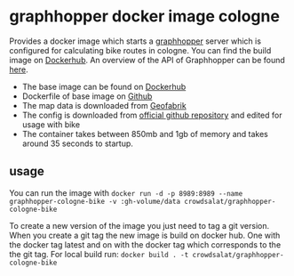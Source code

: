 # graphhopper docker image cologne

Provides a docker image which starts a [graphhopper](https://github.com/graphhopper/graphhopper/tree/0.13) server which is configured for calculating bike routes in cologne. You can find the build image on [Dockerhub](https://hub.docker.com/repository/docker/crowdsalat/graphhopper-cologne-bike). An overview of the API of Graphhopper can be found [here](https://github.com/graphhopper/graphhopper/blob/5.1/docs/web/api-doc.md).

- The base image can be found on [Dockerhub](https://hub.docker.com/r/israelhikingmap/graphhopper)
- Dockerfile of base image on [Github](https://github.com/IsraelHikingMap/graphhopper-docker-image-push) 
- The map data is downloaded from [Geofabrik](https://download.geofabrik.de/europe/germany/nordrhein-westfalen/koeln-regbez.html)
- The config is downloaded from [official github repository](https://raw.githubusercontent.com/graphhopper/graphhopper/5.1/config-example.yml) and edited for usage with bike
- The container takes between 850mb and 1gb of memory and takes around 35 seconds to startup. 

## usage

You can run the image with `docker run -d -p 8989:8989 --name graphhopper-cologne-bike -v :gh-volume/data crowdsalat/graphhopper-cologne-bike`

To create a new version of the image you just need to tag a git version. When you create a git tag the new image is build on docker hub. One with the docker tag latest and on with the docker tag which corresponds to the the git tag. For local build run: `docker build . -t crowdsalat/graphhopper-cologne-bike`
